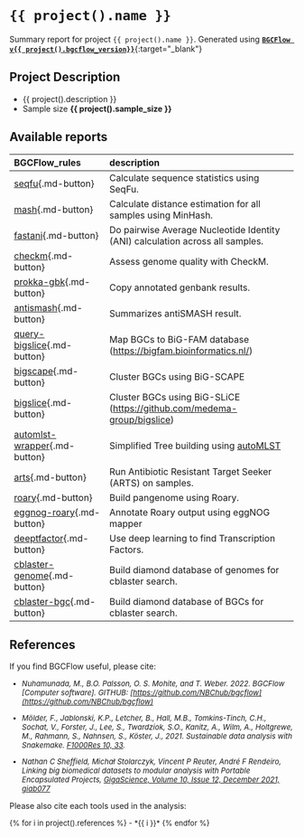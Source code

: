 

# `{{ project().name }}`
Summary report for project `{{ project().name }}`. Generated using [**`BGCFlow v{{ project().bgcflow_version}}`**](https://github.com/NBChub/bgcflow){:target="_blank"}

## Project Description
- {{ project().description }}
- Sample size **{{ project().sample_size }}**


## Available reports
| BGCFlow_rules                                     | description                                                                                      |
|:--------------------------------------------------|:-------------------------------------------------------------------------------------------------|
| [seqfu](seqfu/){.md-button}                       | Calculate sequence statistics using SeqFu.                                                       |
| [mash](mash/){.md-button}                         | Calculate distance estimation for all samples using MinHash.                                     |
| [fastani](fastani/){.md-button}                   | Do pairwise Average Nucleotide Identity (ANI) calculation across all samples.                    |
| [checkm](checkm/){.md-button}                     | Assess genome quality with CheckM.                                                               |
| [prokka-gbk](prokka-gbk/){.md-button}             | Copy annotated genbank results.                                                                  |
| [antismash](antismash/){.md-button}               | Summarizes antiSMASH result.                                                                     |
| [query-bigslice](query-bigslice/){.md-button}     | Map BGCs to BiG-FAM database (https://bigfam.bioinformatics.nl/)                                 |
| [bigscape](bigscape/){.md-button}                 | Cluster BGCs using BiG-SCAPE                                                                     |
| [bigslice](bigslice/){.md-button}                 | Cluster BGCs using BiG-SLiCE (https://github.com/medema-group/bigslice)                          |
| [automlst-wrapper](automlst-wrapper/){.md-button} | Simplified Tree building using [autoMLST](https://github.com/NBChub/automlst-simplified-wrapper) |
| [arts](arts/){.md-button}                         | Run Antibiotic Resistant Target Seeker (ARTS) on samples.                                        |
| [roary](roary/){.md-button}                       | Build pangenome using Roary.                                                                     |
| [eggnog-roary](eggnog-roary/){.md-button}         | Annotate Roary output using eggNOG mapper                                                        |
| [deeptfactor](deeptfactor/){.md-button}           | Use deep learning to find Transcription Factors.                                                 |
| [cblaster-genome](cblaster-genome/){.md-button}   | Build diamond database of genomes for cblaster search.                                           |
| [cblaster-bgc](cblaster-bgc/){.md-button}         | Build diamond database of BGCs for cblaster search.                                              |


## References
If you find BGCFlow useful, please cite:

<font size="2">

  - *Nuhamunada, M., B.O. Palsson, O. S. Mohite, and T. Weber. 2022. BGCFlow [Computer software]. GITHUB: [https://github.com/NBChub/bgcflow](https://github.com/NBChub/bgcflow)*

  - *Mölder, F., Jablonski, K.P., Letcher, B., Hall, M.B., Tomkins-Tinch, C.H., Sochat, V., Forster, J., Lee, S., Twardziok, S.O., Kanitz, A., Wilm, A., Holtgrewe, M., Rahmann, S., Nahnsen, S., Köster, J., 2021. Sustainable data analysis with Snakemake. [F1000Res 10, 33](https://f1000research.com/articles/10-33/v1).*

  - *Nathan C Sheffield, Michał Stolarczyk, Vincent P Reuter, André F Rendeiro, Linking big biomedical datasets to modular analysis with Portable Encapsulated Projects, [GigaScience, Volume 10, Issue 12, December 2021, giab077](https://doi.org/10.1093/gigascience/giab077)*

</font>

Please also cite each tools used in the analysis:

<font size="2">
{% for i in project().references %}
  - *{{ i }}*
{% endfor %}
</font>
